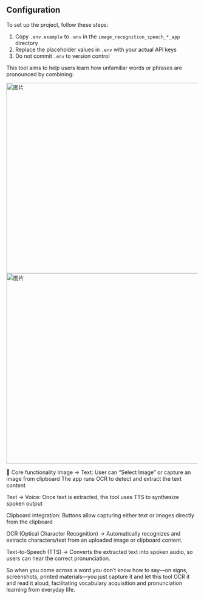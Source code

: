 ## Configuration

To set up the project, follow these steps:

1. Copy `.env.example` to `.env` in the `image_recognition_speech_*_app` directory
2. Replace the placeholder values in `.env` with your actual API keys
3. Do not commit `.env` to version control

This tool aims to help users learn how unfamiliar words or phrases are pronounced by combining:

<img width="585" height="500" alt="图片" src="https://github.com/user-attachments/assets/b6cd5f96-998f-4542-90d6-6f219ed11ddd" />
<img width="585" height="500" alt="图片" src="https://github.com/user-attachments/assets/8fe12e84-dd21-4eb3-a3f2-5c0ec0a4e0f3" />

🎯 Core functionality
Image → Text:
User can “Select Image” or capture an image from clipboard
The app runs OCR to detect and extract the text content

Text → Voice:
Once text is extracted, the tool uses TTS to synthesize spoken output

Clipboard integration:
Buttons allow capturing either text or images directly from the clipboard

OCR (Optical Character Recognition)
→ Automatically recognizes and extracts characters/text from an uploaded image or clipboard content.

Text-to-Speech (TTS)
→ Converts the extracted text into spoken audio, so users can hear the correct pronunciation.

So when you come across a word you don’t know how to say—on signs, screenshots, printed materials—you just capture it and let this tool OCR it and read it aloud, facilitating vocabulary acquisition and pronunciation learning from everyday life.
